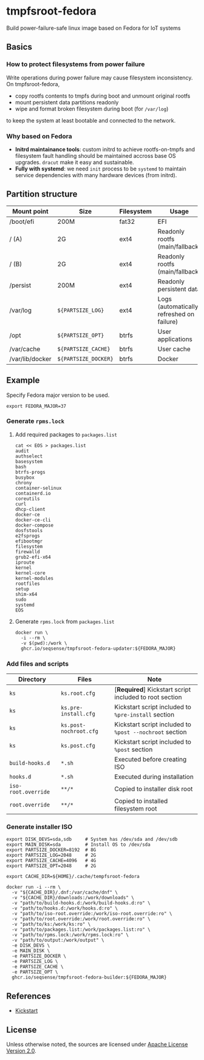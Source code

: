 # tmpfsroot-fedora

Build power-failure-safe linux image based on Fedora for IoT systems

## Basics

### How to protect filesystems from power failure

Write operations during power failure may cause filesystem inconsistency.
On tmpfsroot-fedora,

- copy rootfs contents to tmpfs during boot and unmount original rootfs
- mount persistent data partitions readonly
- wipe and format broken filesystem during boot (for `/var/log`)

to keep the system at least bootable and connected to the network.

### Why based on Fedora

- **Initrd maintainance tools**: custom initrd to achieve rootfs-on-tmpfs and filesystem fault handling should be maintained accross base OS upgrades. `dracut` make it easy and sustainable.
- **Fully with systemd**: we need `init` process to be `systemd` to maintain service dependencies with many hardware devices (from initrd).

## Partition structure

Mount point     | Size                 | Filesystem | Usage
--------------- | -------------------- | ---------- | -----
/boot/efi       |                 200M | fat32      | EFI
/ (A)           |                   2G | ext4       | Readonly rootfs (main/fallback)
/ (B)           |                   2G | ext4       | Readonly rootfs (main/fallback)
/persist        |                 200M | ext4       | Readonly persistent data
/var/log        |    `${PARTSIZE_LOG}` | ext4       | Logs (automatically refreshed on failure)
/opt            |    `${PARTSIZE_OPT}` | btrfs      | User applications
/var/cache      |  `${PARTSIZE_CACHE}` | btrfs      | User cache
/var/lib/docker | `${PARTSIZE_DOCKER}` | btrfs      | Docker

## Example

Specify Fedora major version to be used.
```shell
export FEDORA_MAJOR=37
```

### Generate `rpms.lock`

1. Add required packages to `packages.list`
    ```shell
    cat << EOS > packages.list
    audit
    authselect
    basesystem
    bash
    btrfs-progs
    busybox
    chrony
    container-selinux
    containerd.io
    coreutils
    curl
    dhcp-client
    docker-ce
    docker-ce-cli
    docker-compose
    dosfstools
    e2fsprogs
    efibootmgr
    filesystem
    firewalld
    grub2-efi-x64
    iproute
    kernel
    kernel-core
    kernel-modules
    rootfiles
    setup
    shim-x64
    sudo
    systemd
    EOS
    ```
2. Generate `rpms.lock` from `packages.list`
    ```shell
    docker run \
      -i --rm \
      -v $(pwd):/work \
      ghcr.io/seqsense/tmpfsroot-fedora-updater:${FEDORA_MAJOR}
    ```

### Add files and scripts

Directory           | Files                  | Note
------------------- | ---------------------- | ----
`ks`                | `ks.root.cfg`          | \[**Required**\] Kickstart script included to root section
`ks`                | `ks.pre-install.cfg`   | Kickstart script included to `%pre-install` section
`ks`                | `ks.post-nochroot.cfg` | Kickstart script included to `%post --nochroot` section
`ks`                | `ks.post.cfg`          | Kickstart script included to `%post` section
`build-hooks.d`     | `*.sh`                 | Executed before creating ISO
`hooks.d`           | `*.sh`                 | Executed during installation
`iso-root.override` | `**/*`                 | Copied to installer disk root
`root.override`     | `**/*`                 | Copied to installed filesystem root

### Generate installer ISO

```shell
export DISK_DEVS=sda,sdb     # System has /dev/sda and /dev/sdb
export MAIN_DISK=sda         # Install OS to /dev/sda
export PARTSIZE_DOCKER=8192  # 8G
export PARTSIZE_LOG=2048     # 2G
export PARTSIZE_CACHE=4096   # 4G
export PARTSIZE_OPT=2048     # 2G

export CACHE_DIR=${HOME}/.cache/tempfsroot-fedora

docker run -i --rm \
  -v "${CACHE_DIR}/.dnf:/var/cache/dnf" \
  -v "${CACHE_DIR}/downloads:/work/downloads" \
  -v "path/to/build-hooks.d:/work/build-hooks.d:ro" \
  -v "path/to/hooks.d:/work/hooks.d:ro" \
  -v "path/to/iso-root.override:/work/iso-root.override:ro" \
  -v "path/to/root.override:/work/root.override:ro" \
  -v "path/to/ks:/work/ks:ro" \
  -v "path/to/packages.list:/work/packages.list:ro" \
  -v "path/to/rpms.lock:/work/rpms.lock:ro" \
  -v "path/to/output:/work/output" \
  -e DISK_DEVS \
  -e MAIN_DISK \
  -e PARTSIZE_DOCKER \
  -e PARTSIZE_LOG \
  -e PARTSIZE_CACHE \
  -e PARTSIZE_OPT \
  ghcr.io/seqsense/tmpfsroot-fedora-builder:${FEDORA_MAJOR}
```

## References

- [Kickstart](https://pykickstart.readthedocs.io/en/latest/kickstart-docs.html)


## License

Unless otherwise noted, the sources are licensed under [Apache License Version 2.0](./LICENSE).
